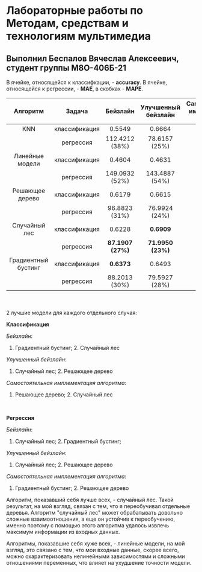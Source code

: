 # Лабораторные работы по Методам, средствам и технологиям мультимедиа

## Выполнил Беспалов Вячеслав Алексеевич, студент группы М8О-406Б-21

В ячейке, относящейся к классифкации, - **accuracy**. В ячейке, относящейся к регрессии, - **MAE**, в скобках - **MAPE**.

|Алгоритм|    Задача   |Бейзлайн|Улучшенный бейзлайн|Самостоятельная имплементация алгоритма|
|:------:|:-----------:|:------:|:-----------------:|:-------------------------------------:|
|KNN     |классификация|0.5549  |0.6664             |0.6370                                 |
|        |регрессия    |112.4212 <br> (38%)|78.6157 <br> (25%)|77.5002 <br> (25%)|
|Линейные модели|классификация|0.4604  |0.4631             |0.468                                 |
|        |регрессия    |149.0932 <br> (52%)|143.4887 <br> (54%)|144.3670 <br> (54%)|
|Решающее дерево|классификация|0.6179  |0.6615              |**0.6615**                                   |
|        |регрессия    |96.8823 <br> (31%)|76.9924 <br> (24%)|74.3943 <br> (23%)|
|Случайный лес  |классификация|0.6228  |**0.6909**           |**0.6615**                                  |
|        |регрессия    |**87.1907 <br> (27%)**|**71.9950 <br> (23%)**|73.8416 <br> (24%)|
|Градиентный бустинг|классификация|**0.6373**  |0.6493       |0.6003                                 |
|        |регрессия    |88.2013 <br> (30%)|79.5927 <br> (28%)|**69.3123 <br> (20%)** |

<br><br>
2 лучшие модели для каждого отдельного случая:
<br>

**Классификация**

*Бейзлайн*:  
1) Градиентный бустинг; 2. Случайный лес  

*Улучшенный бейзлайн*:  
1) Случайный лес; 2. Решающее дерево

*Самостоятельная имплементация алгоритма*:  
1) Решающее дерево; 2. Случайный лес  

<br>

**Регрессия**

*Бейзлайн*:  
1) Случайный лес; 2. Градиентный бустинг; 

*Улучшенный бейзлайн*:  
1) Случайный лес; 2. Решающее дерево  

*Самостоятельная имплементация алгоритма*:  
1) Градиентный бустинг; 2. Решающее дерево  

Алгоритм, показавший себя лучше всех, - случайный лес. Такой результат, на мой взгляд, связан с тем, что я переобучивал отдельные деревья. Алгоритм "случайный лес" может обрабатывать довольно сложные взаимоотношения, а еще он устойчив к переобучению, именно поэтому с помощью этого алгоритма удалось извлечь максимум информации из входных данных.
 
Алгоритмы, показавшие себя хуже всех, - линейные модели, на мой взгляд, это связано с тем, что мои входные данные, скорее всего, можно охарактеризовать нелинейными зависимостями и сложными отношениями переменных, что влияет на ухудшение точности модели.
